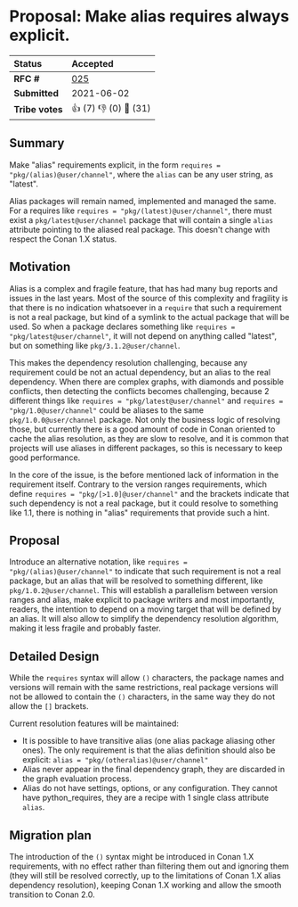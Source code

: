 # Proposal: Make alias requires always explicit.


| **Status**        | **Accepted**                                      |
|:------------------|:--------------------------------------------------|
| **RFC #**         | [025](https://github.com/conan-io/tribe/pull/25)  |
| **Submitted**     | 2021-06-02                                        |
| **Tribe votes**   | :thumbsup: (7) :thumbsdown: (0) :eyes: (31)       |



## Summary

Make "alias" requirements explicit, in the form ``requires = "pkg/(alias)@user/channel"``, where the
``alias`` can be any user string, as "latest".

Alias packages will remain named, implemented and managed the same. For a requires like ``requires = "pkg/(latest)@user/channel"``, there must exist a ``pkg/latest@user/channel`` package that will contain a single
``alias`` attribute pointing to the aliased real package. This doesn't change with respect the Conan 1.X status.


## Motivation

Alias is a complex and fragile feature, that has had many bug reports and issues in the last years. Most
of the source of this complexity and fragility is that there is no indication whatsoever in a ``require``
that such a requirement is not a real package, but kind of a symlink to the actual package that will be used.
So when a package declares something like ``requires = "pkg/latest@user/channel"``, it will not depend on anything called "latest", but on something like ``pkg/3.1.2@user/channel``.

This makes the dependency resolution challenging, because any requirement could be not an actual dependency,
but an alias to the real dependency. When there are complex graphs, with diamonds and possible conflicts,
then detecting the conflicts becomes challenging, because 2 different things like ``requires = "pkg/latest@user/channel"`` and ``requires = "pkg/1.0@user/channel"`` could be aliases to the same ``pkg/1.0.0@user/channel`` package. Not only the business logic of resolving those, but currently there is a good amount of code in Conan oriented to cache the alias resolution, as they are slow to resolve, and it is
common that  projects will use aliases in different packages, so this is necessary to keep good performance.

In the core of the issue, is the before mentioned lack of information in the requirement itself. Contrary
to the version ranges requirements, which define ``requires = "pkg/[>1.0]@user/channel"`` and the brackets
indicate that such dependency is not a real package, but it could resolve to something like 1.1, there is nothing in "alias" requirements that provide such a hint.


## Proposal

Introduce an alternative notation, like ``requires = "pkg/(alias)@user/channel"`` to indicate that such
requirement is not a real package, but an alias that will be resolved to something different, like ``pkg/1.0.2@user/channel``. This will establish a parallelism between version ranges and alias, make explicit to package writers and most importantly, readers, the intention to depend on a moving target that will be defined by an alias. It will also allow to simplify the dependency resolution algorithm, making it less fragile and probably faster.


## Detailed Design

While the ``requires`` syntax will allow ``()`` characters, the package names and versions will remain with the same restrictions, real package versions will not be allowed to contain the ``()`` characters, in the same way they do not allow the ``[]`` brackets.

Current resolution features will be maintained:

- It is possible to have transitive alias (one alias package aliasing other ones). The only requirement is that the alias definition should also be explicit: ``alias = "pkg/(otheralias)@user/channel"``
- Alias never appear in the final dependency graph, they are discarded in the graph evaluation process.
- Alias do not have settings, options, or any configuration. They cannot have python_requires, they are a recipe with 1 single class attribute ``alias``.


## Migration plan

The introduction of the ``()`` syntax might be introduced in Conan 1.X requirements, with no effect rather than filtering them out and ignoring them (they will still be resolved correctly, up to the limitations of Conan 1.X alias dependency resolution), keeping Conan 1.X working and allow the smooth transition to Conan 2.0.
